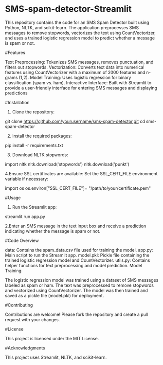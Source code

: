 # SMS-spam-detector-Streamlit
This repository contains the code for an SMS Spam Detector built using Python, NLTK, and scikit-learn. The application preprocesses SMS messages to remove stopwords, vectorizes the text using CountVectorizer, and uses a trained logistic regression model to predict whether a message is spam or not.

#Features

Text Preprocessing: Tokenizes SMS messages, removes punctuation, and filters out stopwords.
Vectorization: Converts text data into numerical features using CountVectorizer with a maximum of 2000 features and n-grams (1,2).
Model Training: Uses logistic regression for binary classification (spam vs. ham).
Interactive Interface: Built with Streamlit to provide a user-friendly interface for entering SMS messages and displaying predictions

#Installation

1. Clone the repository:

git clone https://github.com/yourusername/sms-spam-detector.git
cd sms-spam-detector

2. Install the required packages:

pip install -r requirements.txt

3. Download NLTK stopwords:

import nltk
nltk.download('stopwords')
nltk.download('punkt')

4.Ensure SSL certificates are available:
Set the SSL_CERT_FILE environment variable if necessary:

import os
os.environ["SSL_CERT_FILE"]= "/path/to/your/certificate.pem"


#Usage


1. Run the Streamlit app:

streamlit run app.py

2.Enter an SMS message in the text input box and receive a prediction indicating whether the message is spam or not.

#Code Overview

data: Contains the spam_data.csv file used for training the model.
app.py: Main script to run the Streamlit app.
model.pkl: Pickle file containing the trained logistic regression model and CountVectorizer.
utils.py: Contains helper functions for text preprocessing and model prediction.
Model Training

The logistic regression model was trained using a dataset of SMS messages labeled as spam or ham. The text was preprocessed to remove stopwords and vectorized using CountVectorizer. The model was then trained and saved as a pickle file (model.pkl) for deployment.

#Contributing

Contributions are welcome! Please fork the repository and create a pull request with your changes.

#License

This project is licensed under the MIT License.

#Acknowledgments

This project uses Streamlit, NLTK, and scikit-learn.



